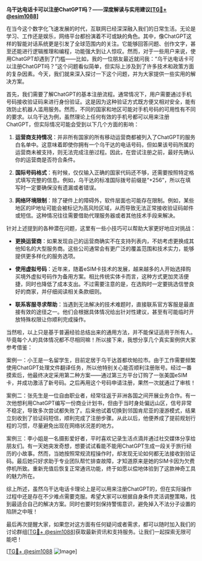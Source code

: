 **乌干达电话卡可以注册ChatGPT吗？——深度解读与实用建议[[TG💪+ @esim1088](https://t.me/s/esim1088)]**

在当今这个数字化飞速发展的时代，互联网已经深深融入我们的日常生活。无论是学习、工作还是娱乐，网络平台都扮演着不可或缺的角色。其中，像ChatGPT这样的智能对话系统更是引发了全球范围内的关注。它能够回答问题、创作文字，甚至还能进行逻辑推理和编程，功能强大到让人惊叹。然而，对于一些用户来说，使用ChatGPT却遇到了门槛——比如，我的一位朋友最近就问我：“乌干达电话卡可以注册ChatGPT吗？”这个问题看似简单，但实际上涉及到了许多技术和政策方面的复杂因素。今天，我们就来深入探讨一下这个问题，并为大家提供一些实用的解决方案。

首先，我们需要了解ChatGPT的基本注册流程。通常情况下，用户需要通过手机号码接收验证码来进行身份验证。这是因为这种验证方式既方便又相对安全，能有效防止机器人滥用服务。然而，不同的国家和地区可能对手机号码的可用性有不同的要求。以乌干达为例，虽然理论上任何有效的手机号都可以用来注册ChatGPT，但实际情况可能会受到以下几个方面的影响：

1. **运营商支持情况**：并非所有国家的所有移动运营商都被列入了ChatGPT的服务白名单中。这意味着即使你拥有一个乌干达的电话号码，但如果该号码所属的运营商未被支持，则无法完成注册过程。因此，在尝试注册之前，最好先确认你的运营商是否符合条件。

2. **国际号码格式**：有时候，仅仅输入正确的国家代码还不够，还需要按照特定格式填写完整的信息。例如，乌干达的标准国际拨号前缀是“+256”，所以在填写时一定要确保没有遗漏或者错误。

3. **网络环境限制**：除了硬件上的障碍外，软件层面也可能存在限制。例如，某些地区的IP地址可能会被标记为高风险区域，从而导致无法正常接收验证码邮件或短信。这种情况往往需要借助代理服务器或者其他技术手段来解决。

针对上述提到的各种潜在问题，这里有一些小技巧可以帮助大家更好地应对挑战：

- **更换运营商**：如果发现自己的运营商确实不在支持列表内，不妨考虑更换成其他知名的大型服务商。这些公司通常会有更广泛的覆盖范围和技术实力，能够提供更多样化的服务选项。
  
- **使用虚拟号码**：近年来，随着eSIM卡技术的发展，越来越多的人开始选择购买境外虚拟号码作为备用方案。相比传统实体卡而言，这种方式更加灵活便捷，同时也降低了成本支出。不过需要注意的是，在选购时一定要挑选信誉良好的商家，并仔细阅读相关条款细则。

- **联系客服寻求帮助**：当遇到无法解决的技术难题时，直接联系官方客服是最直接有效的途径之一。他们会根据具体情况给出针对性建议，甚至有可能临时开放特殊权限让你顺利完成操作。

当然啦，以上只是基于普遍经验总结出来的通用方法，并不能保证适用于所有人。毕竟每个人的具体情况都不尽相同嘛！所以接下来，我想分享几个真实案例供大家参考借鉴：

案例一：小王是一名留学生，目前定居于乌干达首都坎帕拉市。由于工作需要频繁使用ChatGPT处理文件翻译任务，所以他特别关心能否顺利注册账号。经过一番摸索后，他最终决定采用第二种方案——通过第三方平台订购了一张美国eSIM卡，并成功激活了新号码。之后再用这个号码申请注册，果然一次就通过了审核！

案例二：张先生是一位自由职业者，经常往返于非洲各国之间开展业务合作。有一次他想利用ChatGPT编写一份商业计划书，但由于当时身处偏远山区，信号非常不稳定，导致多次尝试都失败了。后来他试着切换到邻国肯尼亚的漫游模式，结果立刻收到了验证码短信，顺利完成了注册步骤。从此以后，他便养成了提前规划行程的习惯，尽量避免出现在网络状况差的地方。

案例三：李小姐是一名摄影爱好者，平时喜欢记录生活点滴并通过社交媒体分享给朋友们。有一天她突发奇想，想要试试看能不能用ChatGPT生成一段关于旅行经历的小故事。然而，当她按照常规流程操作时，却发现无论如何都无法接收到验证码。最后她只好求助于专业团队帮忙排查故障，才知道原来是她的SIM卡因为欠费停机所致。重新充值后恢复正常通讯功能，终于如愿以偿地体验到了这款神奇工具的魅力所在。

综上所述，虽然乌干达电话卡理论上是可以用来注册ChatGPT的，但在实际操作过程中还是存在不少难点需要克服。希望大家可以根据自身条件灵活调整策略，找到最适合自己的解决方案。同时也要时刻保持警惕意识，避免掉入不法分子设置的陷阱之中哦！

最后再次提醒大家，如果您对这方面有任何疑问或者需求，都可以随时加入我们的讨论群组[[TG💪+ @esim1088](https://t.me/s/esim1088)]获取最新资讯和支持服务。让我们一起探索无限可能吧！

[[TG💪+ @esim1088](https://t.me/s/esim1088) ![Image](https://i.postimg.cc/4NQfJmqS/Snipaste-2025-05-13-00-14-12.png)]
